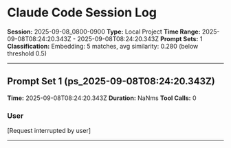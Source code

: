 # Claude Code Session Log

**Session:** 2025-09-08_0800-0900
**Type:** Local Project
**Time Range:** 2025-09-08T08:24:20.343Z - 2025-09-08T08:24:20.343Z
**Prompt Sets:** 1
**Classification:** Embedding: 5 matches, avg similarity: 0.280 (below threshold 0.5)

---

<a name="ps_2025-09-08T08:24:20.343Z"></a>
## Prompt Set 1 (ps_2025-09-08T08:24:20.343Z)

**Time:** 2025-09-08T08:24:20.343Z
**Duration:** NaNms
**Tool Calls:** 0

### User

[Request interrupted by user]

---

